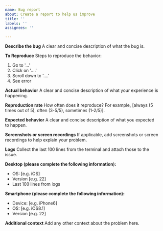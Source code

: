 ```yaml
---
name: Bug report
about: Create a report to help us improve
title: ''
labels: ''
assignees: ''

---
```


**Describe the bug**
A clear and concise description of what the bug is.

**To Reproduce**
Steps to reproduce the behavior:
1. Go to '...'
2. Click on '....'
3. Scroll down to '....'
4. See error

**Actual behavior**
A clear and concise description of what your experience is happening.

**Reproduction rate**
How often does it reproduce? For example, [always (5 times out of 5), often (3-5/5), sometimes (1-2/5)].

**Expected behavior**
A clear and concise description of what you expected to happen.

**Screenshots or screen recordings**
If applicable, add screenshots or screen recordings to help explain your problem.

**Logs**
Collect the last 100 lines from the terminal and attach those to the issue.

**Desktop (please complete the following information):**
 - OS: [e.g. iOS]
 - Version [e.g. 22]
 - Last 100 lines from logs

**Smartphone (please complete the following information):**
 - Device: [e.g. iPhone6]
 - OS: [e.g. iOS8.1]
 - Version [e.g. 22]

**Additional context**
Add any other context about the problem here.
